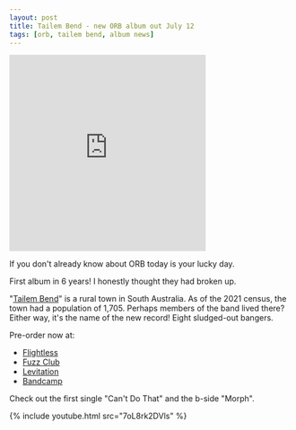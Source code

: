 ```yaml
---
layout: post
title: Tailem Bend - new ORB album out July 12
tags: [orb, tailem bend, album news]
---
```

<iframe loading="lazy" style="border: 0; width: 350px; height: 350px;" src="https://bandcamp.com/EmbeddedPlayer/album=1147828000/size=large/bgcol=ffffff/linkcol=0687f5/minimal=true/transparent=true/" seamless><a href="https://orband.bandcamp.com/album/tailem-bend">Tailem Bend by ORB</a></iframe>

If you don't already know about ORB today is your lucky day.

First album in 6 years! I honestly thought they had broken up.

"[Tailem Bend](https://en.wikipedia.org/wiki/Tailem_Bend,_South_Australia)" is a rural town in South Australia. As of the 2021 census, the town had a population of 1,705. Perhaps members of the band lived there? Either way, it's the name of the new record! Eight sludged-out bangers.

Pre-order now at:
 - [Flightless](https://flightlessrecords.com/product/o-r-b-tailem-bend-12-vinyl-dead-swan-edition)
 - [Fuzz Club](https://fuzzclub.com/products/orb-tailem-bend)
 - [Levitation](https://levitation.fm/products/orb-tailem-bend-levitation-edition)
 - [Bandcamp](https://orband.bandcamp.com/album/tailem-bend)


 Check out the first single "Can't Do That" and the b-side "Morph".

 {% include youtube.html src="7oL8rk2DVls" %}